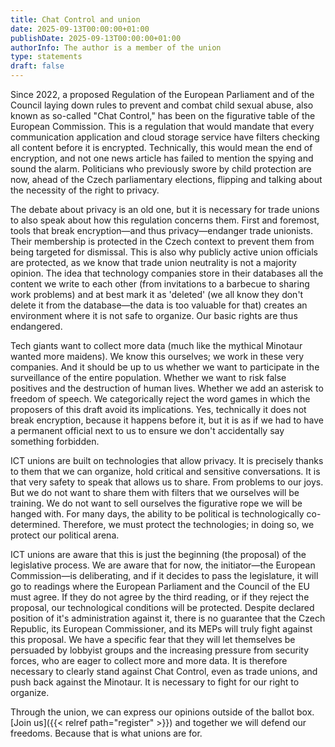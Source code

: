 ```yaml
---
title: Chat Control and union
date: 2025-09-13T00:00:00+01:00
publishDate: 2025-09-13T00:00:00+01:00
authorInfo: The author is a member of the union
type: statements
draft: false
---
```


Since 2022, a proposed Regulation of the European Parliament and of the Council laying down rules to prevent and combat child sexual abuse, also known as so-called "Chat Control," has been on the figurative table of the European Commission. This is a regulation that would mandate that every communication application and cloud storage service have filters checking all content before it is encrypted. Technically, this would mean the end of encryption, and not one news article has failed to mention the spying and sound the alarm. Politicians who previously swore by child protection are now, ahead of the Czech parliamentary elections, flipping and talking about the necessity of the right to privacy.

The debate about privacy is an old one, but it is necessary for trade unions to also speak about how this regulation concerns them. First and foremost, tools that break encryption—and thus privacy—endanger trade unionists. Their membership is protected in the Czech context to prevent them from being targeted for dismissal. This is also why publicly active union officials are protected, as we know that trade union neutrality is not a majority opinion. The idea that technology companies store in their databases all the content we write to each other (from invitations to a barbecue to sharing work problems) and at best mark it as 'deleted' (we all know they don't delete it from the database—the data is too valuable for that) creates an environment where it is not safe to organize. Our basic rights are thus endangered.

Tech giants want to collect more data (much like the mythical Minotaur wanted more maidens). We know this ourselves; we work in these very companies. And it should be up to us whether we want to participate in the surveillance of the entire population. Whether we want to risk false positives and the destruction of human lives. Whether we add an asterisk to freedom of speech. We categorically reject the word games in which the proposers of this draft avoid its implications. Yes, technically it does not break encryption, because it happens before it, but it is as if we had to have a permanent official next to us to ensure we don't accidentally say something forbidden.

ICT unions are built on technologies that allow privacy. It is precisely thanks to them that we can organize, hold critical and sensitive conversations. It is that very safety to speak that allows us to share. From problems to our joys. But we do not want to share them with filters that we ourselves will be training. We do not want to sell ourselves the figurative rope we will be hanged with. For many days, the ability to be political is technologically co-determined. Therefore, we must protect the technologies; in doing so, we protect our political arena.

ICT unions are aware that this is just the beginning (the proposal) of the legislative process. We are aware that for now, the initiator—the European Commission—is deliberating, and if it decides to pass the legislature, it will go to readings where the European Parliament and the Council of the EU must agree. If they do not agree by the third reading, or if they reject the proposal, our technological conditions will be protected. Despite declared position of it's administration against it, there is no guarantee that the Czech Republic, its European Commissioner, and its MEPs will truly fight against this proposal. We have a specific fear that they will let themselves be persuaded by lobbyist groups and the increasing pressure from security forces, who are eager to collect more and more data. It is therefore necessary to clearly stand against Chat Control, even as trade unions, and push back against the Minotaur. It is necessary to fight for our right to organize.

Through the union, we can express our opinions outside of the ballot box. [Join us]({{< relref path="register" >}}) and together we will defend our freedoms. Because that is what unions are for.
